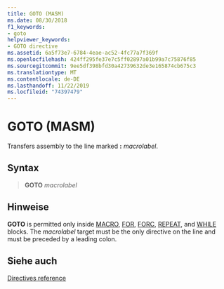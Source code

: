 ```yaml
---
title: GOTO (MASM)
ms.date: 08/30/2018
f1_keywords:
- goto
helpviewer_keywords:
- GOTO directive
ms.assetid: 6a5f73e7-6784-4eae-ac52-4fc77a7f369f
ms.openlocfilehash: 424ff295fe37e7c5ff02897a01b99a7c75876f85
ms.sourcegitcommit: 9ee5df398bfd30a42739632de3e165874cb675c3
ms.translationtype: MT
ms.contentlocale: de-DE
ms.lasthandoff: 11/22/2019
ms.locfileid: "74397479"
---
```

# <a name="goto-masm"></a>GOTO (MASM)

Transfers assembly to the line marked **:** _macrolabel_.

## <a name="syntax"></a>Syntax

> **GOTO** *macrolabel*

## <a name="remarks"></a>Hinweise

**GOTO** is permitted only inside [MACRO](macro.md), [FOR](for-masm.md), [FORC](forc.md), [REPEAT](repeat.md), and [WHILE](while-masm.md) blocks. The *macrolabel* target must be the only directive on the line and must be preceded by a leading colon.

## <a name="see-also"></a>Siehe auch

[Directives reference](directives-reference.md)
